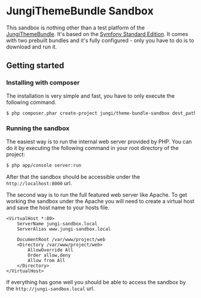 JungiThemeBundle Sandbox
========================

This sandbox is nothing other than a test platform of the [JungiThemeBundle](https://github.com/piku235/JungiThemeBundle).
It's based on the [Symfony Standard Edition](https://github.com/symfony/symfony-standard). It comes with two prebuilt
bundles and it's fully configured - only you have to do is to download and run it.

Getting started
---------------

### Installing with composer

The installation is very simple and fast, you have to only execute the following command.

```bash
$ php composer.phar create-project jungi/theme-bundle-sandbox dest_path @dev
```

### Running the sandbox

The easiest way is to run the internal web server provided by PHP. You can do it by executing the following command in 
your root directory of the project:

```bash
$ php app/console server:run
```

After that the sandbox should be accessible under the `http://localhost:8000` url.

The second way is to run the full featured web server like Apache. To get working the sandbox under the Apache you will 
need to create a virtual host and save the host name to your hosts file.

```
<VirtualHost *:80>
    ServerName jungi-sandbox.local
    ServerAlias www.jungi-sandbox.local

    DocumentRoot /var/www/project/web
    <Directory /var/www/project/web>
        AllowOverride All
        Order allow,deny
        Allow from All
    </Directory>
</VirtualHost>
```

If everything has gone well you should be able to access the sandbox by the `http://jungi-sandbox.local` url.
